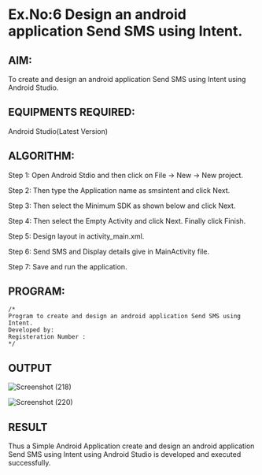 
# Ex.No:6 Design an android application Send SMS using Intent.


## AIM:

To create and design an android application Send SMS using Intent using Android Studio.

## EQUIPMENTS REQUIRED:

Android Studio(Latest Version)

## ALGORITHM:

Step 1: Open Android Stdio and then click on File -> New -> New project.

Step 2: Then type the Application name as smsintent and click Next. 

Step 3: Then select the Minimum SDK as shown below and click Next.

Step 4: Then select the Empty Activity and click Next. Finally click Finish.

Step 5: Design layout in activity_main.xml.

Step 6: Send SMS and Display details give in MainActivity file.

Step 7: Save and run the application.

## PROGRAM:
```
/*
Program to create and design an android application Send SMS using Intent.
Developed by:
Registeration Number :
*/
```

## OUTPUT

![Screenshot (218)](https://github.com/MaheshS03/Mobile-Application-Development/assets/128498431/25cda2b9-e6c0-43e3-90a6-b7d3b5015621)

![Screenshot (220)](https://github.com/MaheshS03/Mobile-Application-Development/assets/128498431/33e4b1bb-f4b1-4c50-a4fc-6ec1f9927fed)


## RESULT
Thus a Simple Android Application create and design an android application Send SMS using Intent using Android Studio is developed and executed successfully.
